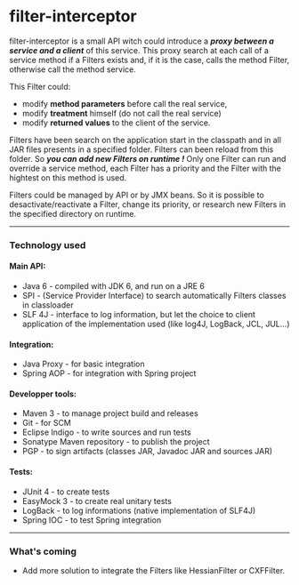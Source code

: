 filter-interceptor 
==================

filter-interceptor is a small API witch could introduce a ***proxy between a service and a client*** of this service.
This proxy search at each call of a service method if a Filters exists and, if it is the case, calls the method Filter, 
otherwise call the method service.

This Filter could: 
* modify **method parameters** before call the real service, 
* modify **treatment** himself (do not call the real service)
* modify **returned values** to the client of the service.

Filters have been search on the application start in the classpath and in all JAR files presents in a specified folder.
Filters can been reload from this folder. So ***you can add new Filters on runtime !***
Only one Filter can run and override a service method, each Filter has a priority and the Filter with the hightest on this method is used.

Filters could be managed by API or by JMX beans. So it is possible to desactivate/reactivate a Filter, change its priority, 
or research new Filters in the specified directory on runtime.

---

### Technology used ###

#### Main API: #### 
* Java 6                    - compiled with JDK 6, and run on a JRE 6
* SPI                       - (Service Provider Interface) to search automatically Filters classes in classloader
* SLF 4J                    - interface to log information, but let the choice to client application of the implementation used (like log4J, LogBack, JCL, JUL...)

#### Integration: #### 
* Java Proxy                - for basic integration
* Spring AOP                - for integration with Spring project

#### Developper tools: #### 
* Maven 3                   - to manage project build and releases
* Git                       - for SCM
* Eclipse Indigo            - to write sources and run tests
* Sonatype Maven repository - to publish the project
* PGP                       - to sign artifacts (classes JAR, Javadoc JAR and sources JAR)

#### Tests: #### 
* JUnit 4                   - to create tests
* EasyMock 3                - to create real unitary tests
* LogBack                   - to log informations (native implementation of SLF4J)
* Spring IOC                - to test Spring integration

---

### What's coming ### 
* Add more solution to integrate the Filters like HessianFilter or CXFFilter.
